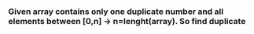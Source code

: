 ### Given array contains only one duplicate number and all elements between [0,n] -> n=lenght(array). So find duplicate
